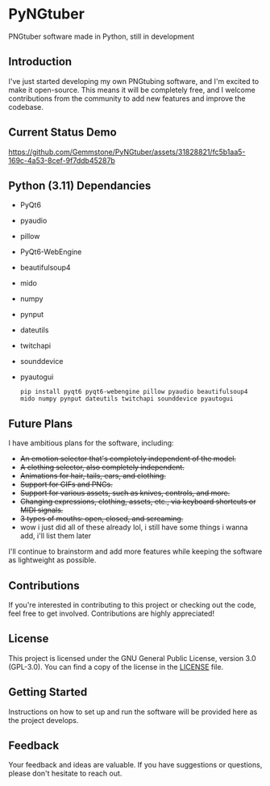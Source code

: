 # PyNGtuber
PNGtuber software made in Python, still in development

## Introduction

I've just started developing my own PNGtubing software, and I'm excited to make it open-source. This means it will be completely free, and I welcome contributions from the community to add new features and improve the codebase.

## Current Status Demo

https://github.com/Gemmstone/PyNGtuber/assets/31828821/fc5b1aa5-169c-4a53-8cef-9f7ddb45287b

## Python (3.11) Dependancies
- PyQt6
- pyaudio
- pillow
- PyQt6-WebEngine
- beautifulsoup4
- mido
- numpy
- pynput
- dateutils
- twitchapi
- sounddevice
- pyautogui
  
  `pip install pyqt6 pyqt6-webengine pillow pyaudio beautifulsoup4 mido numpy pynput dateutils twitchapi sounddevice pyautogui`

## Future Plans

I have ambitious plans for the software, including:

- ~~An emotion selector that's completely independent of the model.~~
- ~~A clothing selector, also completely independent.~~
- ~~Animations for hair, tails, ears, and clothing.~~
- ~~Support for GIFs and PNGs.~~
- ~~Support for various assets, such as knives, controls, and more.~~
- ~~Changing expressions, clothing, assets, etc., via keyboard shortcuts or MIDI signals.~~
- ~~3 types of mouths: open, closed, and screaming.~~
- wow i just did all of these already lol, i still have some things i wanna add, i'll list them later

I'll continue to brainstorm and add more features while keeping the software as lightweight as possible.

## Contributions

If you're interested in contributing to this project or checking out the code, feel free to get involved. Contributions are highly appreciated!

## License

This project is licensed under the GNU General Public License, version 3.0 (GPL-3.0). You can find a copy of the license in the [LICENSE](LICENSE) file.

## Getting Started

Instructions on how to set up and run the software will be provided here as the project develops.

## Feedback

Your feedback and ideas are valuable. If you have suggestions or questions, please don't hesitate to reach out.
